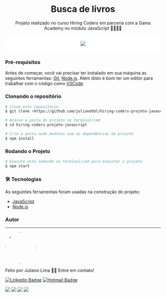 <h1 align="center">Busca de livros</h1>

<p align="center">Projeto realizado no curso Hiring Coders em parceria com a Gama Academy no módulo JavaScript 🐱‍💻🐱‍💻</p>

<div align="center" style="background:white; padding:5px">

![](https://uploads-ssl.webflow.com/5f2d50967d364984a023dc4c/6092fbd604ec859b1408756c_logo-hc.png)

</div>

### Pré-requisitos

Antes de começar, você vai precisar ter instalado em sua máquina as seguintes ferramentas:
[Git](https://git-scm.com), [Node.js](https://nodejs.org/en/).
Além disto é bom ter um editor para trabalhar com o código como [VSCode](https://code.visualstudio.com/)

### Clonando o repositório

```bash
# Clone este repositório
$ git clone <https://github.com/julianohbl/hiring-coders-projeto-javascript.git>

# Acesse a pasta do projeto no terminal/cmd
$ cd hiring-coders-projeto-javascript

# Crie a pasta node_modules com as dependências do projeto
$ npm install
```

### Rodando o Projeto

```bash
# Execute este comando no terminal/cmd para executar o projeto
$ npm start
```

### 🛠 Tecnologias

As seguintes ferramentas foram usadas na construção do projeto:

- [JavaScript](https://www.javascript.com/)
- [Node.js](https://nodejs.org/en/)

### Autor

---

 <img style="border-radius: 50%;" src="https://avatars.githubusercontent.com/u/15468735?v=4" width="100px;" alt=""/>
 <br />

Feito por Juliano Lima 👋🏽 Entre em contato!

[![Linkedin Badge](https://img.shields.io/badge/-Juliano-blue?style=flat-square&logo=Linkedin&logoColor=white&link=https://www.linkedin.com/in/julianohblima/)](https://www.linkedin.com/in/julianohblima/)
[![Hotmail Badge](https://img.shields.io/badge/-Hotmail-0078D4?style=flat-square&logo=microsoft-outlook&logoColor=white&link=mailto:julianohbl@hotmail.com)](mailto:julianohbl@hotmail.com)

![](https://img.shields.io/github/license/julianohbl/gama-academy-js-basico)
![](https://img.shields.io/github/stars/julianohbl/gama-academy-js-basico)
![](https://img.shields.io/github/forks/julianohbl/gama-academy-js-basico)
![](https://img.shields.io/github/issues/julianohbl/gama-academy-js-basico)
